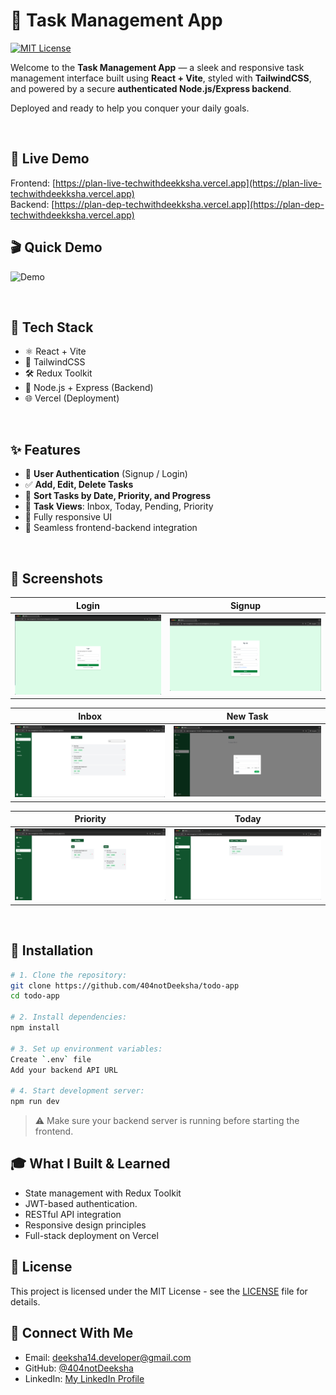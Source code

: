 # 📝 Task Management App
[![MIT License](https://img.shields.io/github/license/404notDeeksha/Task-Management-App?style=flat-square)](https://github.com/404notDeeksha/Task-Management-App/blob/main/LICENSE)


Welcome to the **Task Management App** — a sleek and responsive task management interface built using **React + Vite**, styled with **TailwindCSS**, and powered by a secure **authenticated Node.js/Express backend**.

Deployed and ready to help you conquer your daily goals.

<br />

## 🔗 Live Demo

Frontend: [https://plan-live-techwithdeekksha.vercel.app](https://plan-live-techwithdeekksha.vercel.app)  
Backend: [https://plan-dep-techwithdeekksha.vercel.app](https://plan-dep-techwithdeekksha.vercel.app)

## 🎬 Quick Demo
![Demo](demo.gif)

<br />

## 🚀 Tech Stack

- ⚛️ React + Vite
- 🎨 TailwindCSS
- 🛠️ Redux Toolkit
- 🧠 Node.js + Express (Backend)
- 🌐 Vercel (Deployment)

<br />

## ✨ Features

- 🔐 **User Authentication** (Signup / Login)
- ✅ **Add, Edit, Delete Tasks**
- 📆 **Sort Tasks by Date, Priority, and Progress**
- 📂 **Task Views**: Inbox, Today, Pending, Priority
- 🎯 Fully responsive UI
- 🔄 Seamless frontend-backend integration

<br />

## 📸 Screenshots

| Login                           | Signup                            |
| ------------------------------- | --------------------------------- |
| ![Login](screenshots/login.png) | ![Signup](screenshots/signup.png) |

| Inbox                           | New Task                                   |
| ------------------------------- | ------------------------------------------ |
| ![Inbox](screenshots/inbox.png) | ![New Task](screenshots/newtaskportal.png) |

| Priority                              | Today                           |
| ------------------------------------- | ------------------------------- |
| ![Priority](screenshots/priority.png) | ![Today](screenshots/today.png) |

<br />

## 🧪 Installation

```bash
# 1. Clone the repository:
git clone https://github.com/404notDeeksha/todo-app
cd todo-app

# 2. Install dependencies:
npm install

# 3. Set up environment variables:
Create `.env` file
Add your backend API URL

# 4. Start development server:
npm run dev
```
> ⚠️ Make sure your backend server is running before starting the frontend.

## 🎓 What I Built & Learned

- State management with Redux Toolkit
- JWT-based authentication.
- RESTful API integration
- Responsive design principles
- Full-stack deployment on Vercel

## 📄 License

This project is licensed under the MIT License - see the [LICENSE](/LICENSE.md) file for details.

## 👋 Connect With Me

- Email: deeksha14.developer@gmail.com
- GitHub: [@404notDeeksha](https://github.com/404notDeeksha)
- LinkedIn: [My LinkedIn Profile](https://www.linkedin.com/in/deek1995)